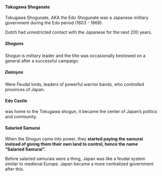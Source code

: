 #### Tokugawa Shoganate

Tokugawa Shogunate, AKA the Edo Shogunate was a Japanese military government during the Edo period (1603 - 1868). 

Dutch had unrestricted contact with the Japanese for the next 200 years.

##### Shoguns
Shogun is military leader and the title was occasionally bestowed on a general after a successful campaign.

##### Daimyos
Were Feudal lords, leaders of powerful warrior bands, who controlled provinces of Japan.

#### Edo Castle
was home to the Tokugawa shogun, it became the center of Japan’s politics and community.

#### Salaried Samurai
When the Shogun came into power, they **started paying the samurai instead of giving them their own land to control, hence the name “Salaried Samurai”.** 

Before salaried samurais were a thing, Japan was like a feudal system similar to medieval Europe. Japan became a more centralized government after this.
